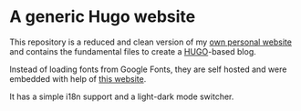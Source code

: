 # A generic Hugo website

This repository is a reduced and clean version of my [own personal website](blog.jodros.xyz) and contains the fundamental files to create a [HUGO](https://gohugo.io/)-based blog.

Instead of loading fonts from Google Fonts, they are self hosted and were embedded with help of [this website](https://gwfh.mranftl.com/fonts).

It has a simple i18n support and a light-dark mode switcher.
